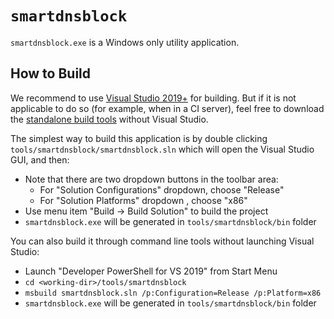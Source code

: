 # `smartdnsblock`

`smartdnsblock.exe` is a Windows only utility application.

## How to Build

We recommend to use [Visual Studio 2019+](https://visualstudio.microsoft.com/downloads/) for building. But if it is not applicable to do so (for example, when in a CI server), feel free to download the [standalone build tools](https://visualstudio.microsoft.com/downloads/?q=build+tools#build-tools-for-visual-studio-2022) without Visual Studio.

The simplest way to build this application is by double clicking `tools/smartdnsblock/smartdnsblock.sln` which will open the Visual Studio GUI, and then:

* Note that there are two dropdown buttons in the toolbar area:
   - For "Solution Configurations" dropdown, choose "Release"
   - For "Solution Platforms" dropdown , choose "x86"
* Use menu item "Build → Build Solution" to build the project
* `smartdnsblock.exe` will be generated in `tools/smartdnsblock/bin` folder

You can also build it through command line tools without launching Visual Studio:

* Launch "Developer PowerShell for VS 2019" from Start Menu
* `cd <working-dir>/tools/smartdnsblock`
* `msbuild smartdnsblock.sln /p:Configuration=Release /p:Platform=x86`
* `smartdnsblock.exe` will be generated in `tools/smartdnsblock/bin` folder
